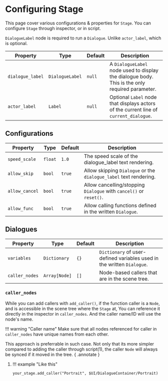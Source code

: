 # Configuring Stage

<style>
    table code {
        white-space: nowrap;
    }
</style>

This page cover various configurations & properties for `Stage`. You can configure `Stage` through inspector, or in script.

`DialogueLabel` node is required to run a `Dialogue`. Unlike `actor_label`, which is optional.

| Property          | Type            | Default | Description                      |
| ----------------- | --------------- | ------  | -------------------------------- |
| `dialogue_label`  | `DialogueLabel` | `null`  | A `DialogueLabel` node used to display the dialogue body. This is the only required parameter.|
| `actor_label`     | `Label`         | `null`  | Optional `Label` node that displays actors of the current line of `current_dialogue`.|

## Configurations

| Property          | Type            | Default | Description                      |
| ----------------- | --------------- | ------  | -------------------------------- |
| `speed_scale`     | `float`         | `1.0`   | The speed scale of the dialogue_label text rendering.|
| `allow_skip`      | `bool`          | `true`  | Allow skipping `Dialogue` or the `dialogue_label` text rendering.|
| `allow_cancel`    | `bool`          | `true`  | Allow cancelling/stopping `Dialogue` with `cancel()` or `reset()`.|
| `allow_func`      | `bool`          | `true`  | Allow calling functions defined in the written `Dialogue`.|

## Dialogues

| Property          | Type            | Default | Description                      |
| ----------------- | --------------- | ------  | -------------------------------- |
| `variables`       | `Dictionary`    | `{}`    | `Dictionary` of user-defined variables used in the written `Dialogue`.|
| `caller_nodes`    | `Array[Node]`   | `[]`    | Node-based callers that are in the scene tree.|

### `caller_nodes`

While you can add callers with `add_caller()`, if the function caller is a `Node`, and is accessible in the scene tree where the `Stage` at, You can reference it directly in the inspector in `caller_nodes`. And the caller name/ID will use the node's name.

!!! warning "Caller name"
    Make sure that all nodes referenced for caller in `caller_nodes` have unique names from each other.

This approach is preferrable in such case. Not only that its more simpler compared to adding the caller through script(1), the caller `Node` will always be synced if it moved in the tree.
{ .annotate }

1.  !!! example "Like this"
    ```gdscript
    your_stage.add_caller("Portrait", $UI/DialogueContainer/Portrait)
    ```